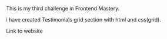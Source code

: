 This is my third challenge in Frontend Mastery.

i have created Testimonials grid section with html and css(grid).

Link to website 